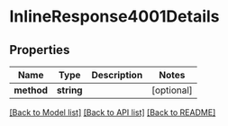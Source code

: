 # InlineResponse4001Details

## Properties
Name | Type | Description | Notes
------------ | ------------- | ------------- | -------------
**method** | **string** |  | [optional] 

[[Back to Model list]](../../README.md#documentation-for-models) [[Back to API list]](../../README.md#documentation-for-api-endpoints) [[Back to README]](../../README.md)

